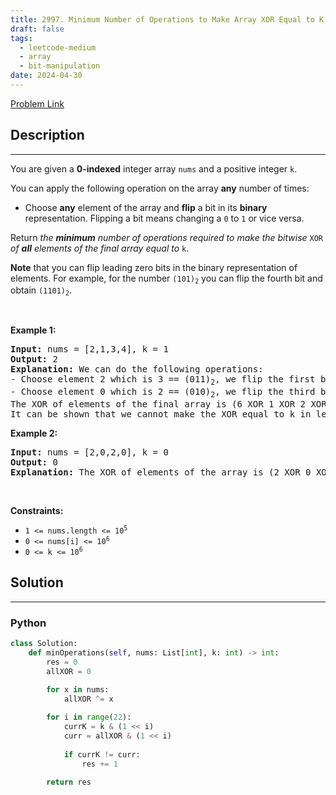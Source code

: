 ```yaml
---
title: 2997. Minimum Number of Operations to Make Array XOR Equal to K
draft: false
tags: 
  - leetcode-medium
  - array
  - bit-manipulation
date: 2024-04-30
---
```


[Problem Link](https://leetcode.com/problems/minimum-number-of-operations-to-make-array-xor-equal-to-k/)

## Description

---
<p>You are given a <strong>0-indexed</strong> integer array <code>nums</code> and a positive integer <code>k</code>.</p>

<p>You can apply the following operation on the array <strong>any</strong> number of times:</p>

<ul>
	<li>Choose <strong>any</strong> element of the array and <strong>flip</strong> a bit in its <strong>binary</strong> representation. Flipping a bit means changing a <code>0</code> to <code>1</code> or vice versa.</li>
</ul>

<p>Return <em>the <strong>minimum</strong> number of operations required to make the bitwise </em><code>XOR</code><em> of <strong>all</strong> elements of the final array equal to </em><code>k</code>.</p>

<p><strong>Note</strong> that you can flip leading zero bits in the binary representation of elements. For example, for the number <code>(101)<sub>2</sub></code> you can flip the fourth bit and obtain <code>(1101)<sub>2</sub></code>.</p>

<p>&nbsp;</p>
<p><strong class="example">Example 1:</strong></p>

<pre>
<strong>Input:</strong> nums = [2,1,3,4], k = 1
<strong>Output:</strong> 2
<strong>Explanation:</strong> We can do the following operations:
- Choose element 2 which is 3 == (011)<sub>2</sub>, we flip the first bit and we obtain (010)<sub>2</sub> == 2. nums becomes [2,1,2,4].
- Choose element 0 which is 2 == (010)<sub>2</sub>, we flip the third bit and we obtain (110)<sub>2</sub> = 6. nums becomes [6,1,2,4].
The XOR of elements of the final array is (6 XOR 1 XOR 2 XOR 4) == 1 == k.
It can be shown that we cannot make the XOR equal to k in less than 2 operations.
</pre>

<p><strong class="example">Example 2:</strong></p>

<pre>
<strong>Input:</strong> nums = [2,0,2,0], k = 0
<strong>Output:</strong> 0
<strong>Explanation:</strong> The XOR of elements of the array is (2 XOR 0 XOR 2 XOR 0) == 0 == k. So no operation is needed.
</pre>

<p>&nbsp;</p>
<p><strong>Constraints:</strong></p>

<ul>
	<li><code>1 &lt;= nums.length &lt;= 10<sup>5</sup></code></li>
	<li><code>0 &lt;= nums[i] &lt;= 10<sup>6</sup></code></li>
	<li><code>0 &lt;= k &lt;= 10<sup>6</sup></code></li>
</ul>


## Solution

---
### Python
``` py title='minimum-number-of-operations-to-make-array-xor-equal-to-k'
class Solution:
    def minOperations(self, nums: List[int], k: int) -> int:
        res = 0
        allXOR = 0

        for x in nums:
            allXOR ^= x
        
        for i in range(22):
            currK = k & (1 << i)
            curr = allXOR & (1 << i)
            
            if currK != curr:
                res += 1
        
        return res

```

